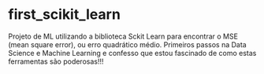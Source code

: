 # first_scikit_learn
Projeto de ML utilizando a biblioteca Sckit Learn para encontrar o MSE (mean square error), ou erro quadrático médio.
Primeiros passos na Data Science e Machine Learning e confesso que estou fascinado de como estas ferramentas são poderosas!!!
